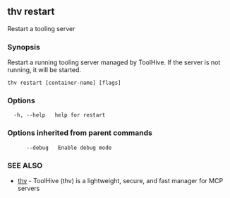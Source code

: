 ## thv restart

Restart a tooling server

### Synopsis

Restart a running tooling server managed by ToolHive. If the server is not running, it will be started.

```
thv restart [container-name] [flags]
```

### Options

```
  -h, --help   help for restart
```

### Options inherited from parent commands

```
      --debug   Enable debug mode
```

### SEE ALSO

* [thv](thv.md)	 - ToolHive (thv) is a lightweight, secure, and fast manager for MCP servers

